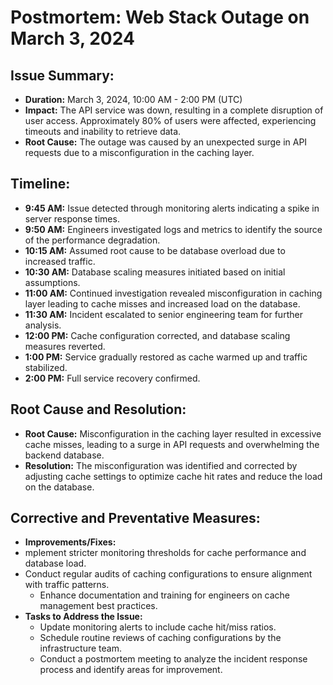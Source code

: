 # Postmortem: Web Stack Outage on March 3, 2024

## Issue Summary:
- **Duration:** March 3, 2024, 10:00 AM - 2:00 PM (UTC)
- **Impact:** The API service was down, resulting in a complete disruption of user access. Approximately 80% of users were affected, experiencing timeouts and inability to retrieve data.
- **Root Cause:** The outage was caused by an unexpected surge in API requests due to a misconfiguration in the caching layer.

## Timeline:
- **9:45 AM:** Issue detected through monitoring alerts indicating a spike in server response times.
- **9:50 AM:** Engineers investigated logs and metrics to identify the source of the performance degradation.
- **10:15 AM:** Assumed root cause to be database overload due to increased traffic.
- **10:30 AM:** Database scaling measures initiated based on initial assumptions.
- **11:00 AM:** Continued investigation revealed misconfiguration in caching layer leading to cache misses and increased load on the database.
- **11:30 AM:** Incident escalated to senior engineering team for further analysis.
- **12:00 PM:** Cache configuration corrected, and database scaling measures reverted.
- **1:00 PM:** Service gradually restored as cache warmed up and traffic stabilized.
- **2:00 PM:** Full service recovery confirmed.

## Root Cause and Resolution:
- **Root Cause:** Misconfiguration in the caching layer resulted in excessive cache misses, leading to a surge in API requests and overwhelming the backend database.
- **Resolution:** The misconfiguration was identified and corrected by adjusting cache settings to optimize cache hit rates and reduce the load on the database.

## Corrective and Preventative Measures:
- **Improvements/Fixes:**
- mplement stricter monitoring thresholds for cache performance and database load.
- Conduct regular audits of caching configurations to ensure alignment with traffic patterns.
  - Enhance documentation and training for engineers on cache management best practices.
- **Tasks to Address the Issue:**
  - Update monitoring alerts to include cache hit/miss ratios.
  - Schedule routine reviews of caching configurations by the infrastructure team.
  - Conduct a postmortem meeting to analyze the incident response process and identify areas for improvement.

